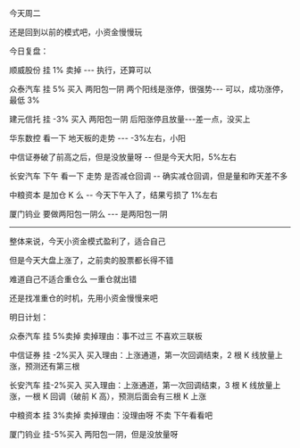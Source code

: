 今天周二

还是回到以前的模式吧，小资金慢慢玩

今日复盘：

顺威股份 挂 1% 卖掉 --- 执行，还算可以

众泰汽车 挂 5% 买入 两阳包一阴 两个阳线是涨停，很强势--- 可以，成功涨停，最低 3%

建元信托 挂 -3% 买入 两阳包一阴 后阳涨停且放量---差一点，没买上

华东数控 看一下 地天板的走势 --- -3%左右，小阳

中信证券破了前高之后，但是没放量呀 -- 但是今天大阳，5%左右

长安汽车 下午 看一下 走势 是否减仓回调 -- 确实减仓回调，但是量和昨天差不多

中粮资本 是加仓 K 么 -- 今天下午入了，结果亏损了 1%左右

厦门钨业 要做两阳包一阴么 --- 是两阳包一阴

---

整体来说，今天小资金模式盈利了，适合自己

但是今天大盘上涨了，之前卖的股票都长得不错

难道自己不适合重仓么 一重仓就出错

还是找准重仓的时机，先用小资金慢慢来吧

明日计划：

众泰汽车 挂 5%卖掉 卖掉理由：事不过三 不喜欢三联板

中信证券 挂 -2%买入 买入理由：上涨通道，第一次回调结束，2 根 K 线放量上涨，预测还有第三根

长安汽车 挂-2%买入 买入理由：上涨通道，第一次回调结束，3 根 K 线放量上涨，一根 K 回调（破前 K 高），预测后面会有三根 K 上涨

中粮资本 挂 3%卖掉 卖掉理由：没理由呀 不卖 下午看看吧

厦门钨业 挂-5%买入 两阳包一阴，但是没放量呀

